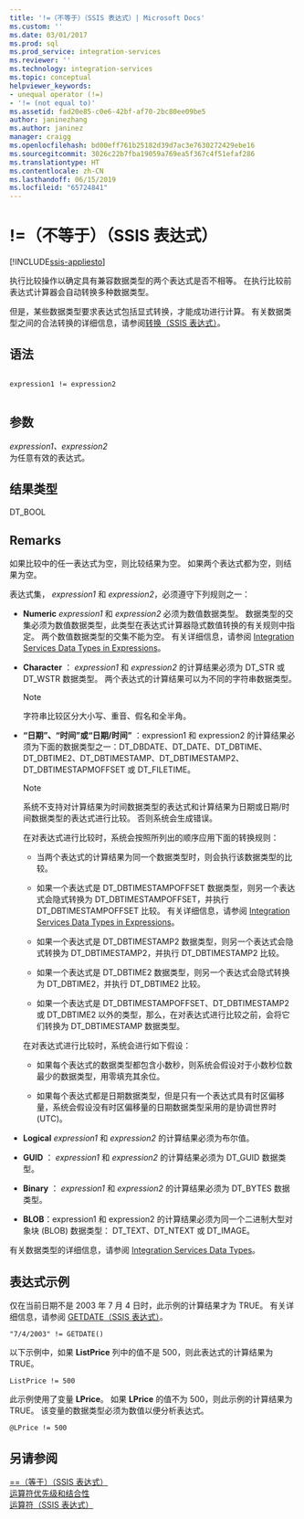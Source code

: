 ```yaml
---
title: '!=（不等于）（SSIS 表达式）| Microsoft Docs'
ms.custom: ''
ms.date: 03/01/2017
ms.prod: sql
ms.prod_service: integration-services
ms.reviewer: ''
ms.technology: integration-services
ms.topic: conceptual
helpviewer_keywords:
- unequal operator (!=)
- '!= (not equal to)'
ms.assetid: fad20e85-c0e6-42bf-af70-2bc80ee09be5
author: janinezhang
ms.author: janinez
manager: craigg
ms.openlocfilehash: bd00eff761b25182d39d7ac3e7630272429ebe16
ms.sourcegitcommit: 3026c22b7fba19059a769ea5f367c4f51efaf286
ms.translationtype: HT
ms.contentlocale: zh-CN
ms.lasthandoff: 06/15/2019
ms.locfileid: "65724841"
---
```

# <a name="-unequal-ssis-expression"></a>!=（不等于）（SSIS 表达式）

[!INCLUDE[ssis-appliesto](../../includes/ssis-appliesto-ssvrpluslinux-asdb-asdw-xxx.md)]


  执行比较操作以确定具有兼容数据类型的两个表达式是否不相等。 在执行比较前表达式计算器会自动转换多种数据类型。  
  
 但是，某些数据类型要求表达式包括显式转换，才能成功进行计算。 有关数据类型之间的合法转换的详细信息，请参阅[转换（SSIS 表达式）](../../integration-services/expressions/cast-ssis-expression.md)。  
  
## <a name="syntax"></a>语法  
  
```  
  
expression1 != expression2  
  
```  
  
## <a name="arguments"></a>参数  
 *expression1、expression2*  
 为任意有效的表达式。  
  
## <a name="result-types"></a>结果类型  
 DT_BOOL  
  
## <a name="remarks"></a>Remarks  
 如果比较中的任一表达式为空，则比较结果为空。 如果两个表达式都为空，则结果为空。  
  
 表达式集， *expression1* 和 *expression2*，必须遵守下列规则之一：  
  
-   **Numeric**   *expression1* 和 *expression2* 必须为数值数据类型。 数据类型的交集必须为数值数据类型，此类型在表达式计算器隐式数值转换的有关规则中指定。 两个数值数据类型的交集不能为空。 有关详细信息，请参阅 [Integration Services Data Types in Expressions](../../integration-services/expressions/integration-services-data-types-in-expressions.md)。  
  
-   **Character** ： *expression1* 和 *expression2* 的计算结果必须为 DT_STR 或 DT_WSTR 数据类型。 两个表达式的计算结果可以为不同的字符串数据类型。  
  
    > [!NOTE]  
    >  字符串比较区分大小写、重音、假名和全半角。  
  
-   **“日期”、“时间”或“日期/时间”** ：expression1  和 expression2  的计算结果必须为下面的数据类型之一：DT_DBDATE、DT_DATE、DT_DBTIME、DT_DBTIME2、DT_DBTIMESTAMP、DT_DBTIMESTAMP2、DT_DBTIMESTAPMOFFSET 或 DT_FILETIME。  
  
    > [!NOTE]  
    >  系统不支持对计算结果为时间数据类型的表达式和计算结果为日期或日期/时间数据类型的表达式进行比较。 否则系统会生成错误。  
  
     在对表达式进行比较时，系统会按照所列出的顺序应用下面的转换规则：  
  
    -   当两个表达式的计算结果为同一个数据类型时，则会执行该数据类型的比较。  
  
    -   如果一个表达式是 DT_DBTIMESTAMPOFFSET 数据类型，则另一个表达式会隐式转换为 DT_DBTIMESTAMPOFFSET，并执行 DT_DBTIMESTAMPOFFSET 比较。 有关详细信息，请参阅 [Integration Services Data Types in Expressions](../../integration-services/expressions/integration-services-data-types-in-expressions.md)。  
  
    -   如果一个表达式是 DT_DBTIMESTAMP2 数据类型，则另一个表达式会隐式转换为 DT_DBTIMESTAMP2，并执行 DT_DBTIMESTAMP2 比较。  
  
    -   如果一个表达式是 DT_DBTIME2 数据类型，则另一个表达式会隐式转换为 DT_DBTIME2，并执行 DT_DBTIME2 比较。  
  
    -   如果一个表达式是 DT_DBTIMESTAMPOFFSET、DT_DBTIMESTAMP2 或 DT_DBTIME2 以外的类型，那么，在对表达式进行比较之前，会将它们转换为 DT_DBTIMESTAMP 数据类型。  
  
     在对表达式进行比较时，系统会进行如下假设：  
  
    -   如果每个表达式的数据类型都包含小数秒，则系统会假设对于小数秒位数最少的数据类型，用零填充其余位。  
  
    -   如果每个表达式都是日期数据类型，但是只有一个表达式具有时区偏移量，系统会假设没有时区偏移量的日期数据类型采用的是协调世界时 (UTC)。  
  
-   **Logical**   *expression1* 和 *expression2* 的计算结果必须为布尔值。  
  
-   **GUID** ： *expression1* 和 *expression2* 的计算结果必须为 DT_GUID 数据类型。  
  
-   **Binary** ： *expression1* 和 *expression2* 的计算结果必须为 DT_BYTES 数据类型。  
  
-   **BLOB**：expression1 和 expression2 的计算结果必须为同一个二进制大型对象块 (BLOB) 数据类型：   DT_TEXT、DT_NTEXT 或 DT_IMAGE。  
  
 有关数据类型的详细信息，请参阅 [Integration Services Data Types](../../integration-services/data-flow/integration-services-data-types.md)。  
  
## <a name="expression-examples"></a>表达式示例  
 仅在当前日期不是 2003 年 7 月 4 日时，此示例的计算结果才为 TRUE。 有关详细信息，请参阅 [GETDATE（SSIS 表达式）](../../integration-services/expressions/getdate-ssis-expression.md)。  
  
```  
"7/4/2003" != GETDATE()  
```  
  
 以下示例中，如果 **ListPrice** 列中的值不是 500，则此表达式的计算结果为 TRUE。  
  
```  
ListPrice != 500  
```  
  
 此示例使用了变量 **LPrice**。 如果 **LPrice** 的值不为 500，则此示例的计算结果为 TRUE。 该变量的数据类型必须为数值以便分析表达式。  
  
```  
@LPrice != 500  
```  
  
## <a name="see-also"></a>另请参阅  
 [==（等于）（SSIS 表达式）](../../integration-services/expressions/equal-ssis-expression.md)   
 [运算符优先级和结合性](../../integration-services/expressions/operator-precedence-and-associativity.md)   
 [运算符（SSIS 表达式）](../../integration-services/expressions/operators-ssis-expression.md)  
  
  
